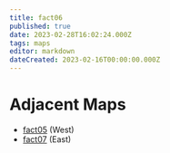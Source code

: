 ```yaml
---
title: fact06
published: true
date: 2023-02-28T16:02:24.000Z
tags: maps
editor: markdown
dateCreated: 2023-02-16T00:00:00.000Z
---
```



# Adjacent Maps
 * [fact05](/maps/fact05) (West)
 * [fact07](/maps/fact07) (East)
